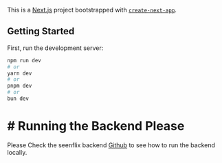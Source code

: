 This is a [Next.js](https://nextjs.org) project bootstrapped with [`create-next-app`](https://github.com/vercel/next.js/tree/canary/packages/create-next-app).

## Getting Started

First, run the development server:

```bash
npm run dev
# or
yarn dev
# or
pnpm dev
# or
bun dev
```

# # Running the Backend Please 

Please Check the seenflix backend [Github](https://github.com/PranavChaturvedi/seenflix-backend) to see how to run the backend locally.